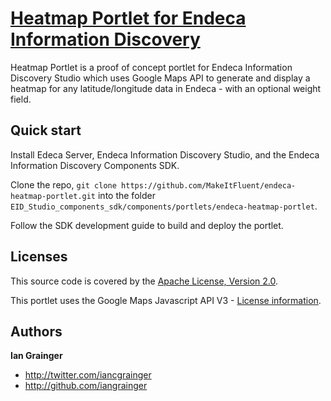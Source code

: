 [Heatmap Portlet for Endeca Information Discovery](https://github.com/MakeItFluent/endeca-heatmap-portlet)
==================================================================================================

Heatmap Portlet is a proof of concept portlet for Endeca Information Discovery Studio which uses Google Maps API to generate and display a heatmap for any latitude/longitude data in Endeca - with an optional weight field.


Quick start
-----------

Install Edeca Server, Endeca Information Discovery Studio, and the Endeca Information Discovery Components SDK.

Clone the repo, `git clone https://github.com/MakeItFluent/endeca-heatmap-portlet.git` into the folder `EID_Studio_components_sdk/components/portlets/endeca-heatmap-portlet`.

Follow the SDK development guide to build and deploy the portlet.


Licenses
--------

This source code is covered by the [Apache License, Version 2.0](http://www.apache.org/licenses/LICENSE-2.0).

This portlet uses the Google Maps Javascript API V3 - [License information](https://developers.google.com/maps/licensing).


Authors
-------

**Ian Grainger**

+ http://twitter.com/iancgrainger
+ http://github.com/iangrainger
